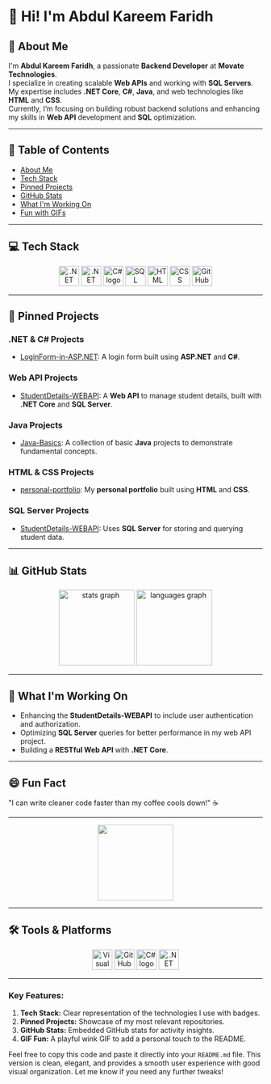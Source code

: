 # 👋 Hi! I'm Abdul Kareem Faridh

## 🚀 About Me
I'm **Abdul Kareem Faridh**, a passionate **Backend Developer** at **Movate Technologies**.  
I specialize in creating scalable **Web APIs** and working with **SQL Servers**. My expertise includes **.NET Core**, **C#**, **Java**, and web technologies like **HTML** and **CSS**.  
Currently, I’m focusing on building robust backend solutions and enhancing my skills in **Web API** development and **SQL** optimization.

---

## 📝 Table of Contents

- [About Me](#-about-me)
- [Tech Stack](#-tech-stack)
- [Pinned Projects](#-pinned-projects)
- [GitHub Stats](#-github-stats)
- [What I'm Working On](#-what-im-working-on)
- [Fun with GIFs](#-fun-with-gifs)

---

## 💻 Tech Stack

<p align="center">
  <!-- .NET -->
  <img src="https://cdn.jsdelivr.net/gh/devicons/devicon/icons/dot-net/dot-net-original.svg" height="40" alt=".NET logo" />
  <!-- .NET Core -->
  <img src="https://cdn.jsdelivr.net/gh/devicons/devicon/icons/dotnetcore/dotnetcore-original.svg" height="40" alt=".NET Core logo" />
  <!-- C# -->
  <img src="https://cdn.jsdelivr.net/gh/devicons/devicon/icons/csharp/csharp-original.svg" height="40" alt="C# logo" />
  <!-- SQL Server -->
  <img src="https://cdn.jsdelivr.net/gh/devicons/devicon/icons/microsoftsqlserver/microsoftsqlserver-plain.svg" height="40" alt="SQL Server logo" />
  <!-- HTML -->
  <img src="https://cdn.jsdelivr.net/gh/devicons/devicon/icons/html5/html5-original.svg" height="40" alt="HTML logo" />
  <!-- CSS -->
  <img src="https://cdn.jsdelivr.net/gh/devicons/devicon/icons/css3/css3-original.svg" height="40" alt="CSS logo" />
  <!-- GitHub -->
  <img src="https://img.shields.io/static/v1?message=GitHub&logo=github&label=&color=181717&logoColor=white&labelColor=&style=for-the-badge" height="40" alt="GitHub logo" />
</p>

---

## 📂 Pinned Projects

### **.NET & C# Projects**
- [LoginForm-in-ASP.NET](https://github.com/abdulfaridh/LoginForm-in-ASP-DOT-NET): A login form built using **ASP.NET** and **C#**.

### **Web API Projects**
- [StudentDetails-WEBAPI](https://github.com/abdulfaridh/StudentDetails-WEBAPI): A **Web API** to manage student details, built with **.NET Core** and **SQL Server**.

### **Java Projects**
- [Java-Basics](https://github.com/abdulfaridh/Java-Basics): A collection of basic **Java** projects to demonstrate fundamental concepts.

### **HTML & CSS Projects**
- [personal-portfolio](https://github.com/abdulfaridh/personal-portfolio): My **personal portfolio** built using **HTML** and **CSS**.

### **SQL Server Projects**
- [StudentDetails-WEBAPI](https://github.com/abdulfaridh/StudentDetails-WEBAPI): Uses **SQL Server** for storing and querying student data.

---

## 📊 GitHub Stats

<div align="center">
  <img src="https://github-readme-stats.vercel.app/api?username=abdulfaridh&hide_title=false&hide_rank=false&show_icons=true&include_all_commits=true&count_private=true&disable_animations=false&theme=dracula&locale=en&hide_border=false&order=1" height="150" alt="stats graph" />
  <img src="https://github-readme-stats.vercel.app/api/top-langs?username=abdulfaridh&locale=en&hide_title=false&layout=compact&card_width=320&langs_count=5&theme=dracula&hide_border=false&order=2" height="150" alt="languages graph" />
</div>

---

## 🚀 What I'm Working On

- Enhancing the **StudentDetails-WEBAPI** to include user authentication and authorization.
- Optimizing **SQL Server** queries for better performance in my web API project.
- Building a **RESTful Web API** with **.NET Core**.

---

## 😄 Fun Fact

"I can write cleaner code faster than my coffee cools down!" ☕️

---


<div align="center">
  <img align="center" height="150" src="https://i.imgflip.com/65efzo.gif" />
</div>

---

## 🛠️ Tools & Platforms

<p align="center">
  <!-- Visual Studio -->
  <img src="https://skillicons.dev/icons?i=visualstudio" height="40" alt="Visual Studio logo" />
  <!-- GitHub -->
  <img src="https://img.shields.io/static/v1?message=GitHub&logo=github&label=&color=181717&logoColor=white&labelColor=&style=for-the-badge" height="40" alt="GitHub logo" />
  <!-- C# -->
  <img src="https://cdn.jsdelivr.net/gh/devicons/devicon/icons/csharp/csharp-original.svg" height="40" alt="C# logo" />
  <!-- .NET -->
  <img src="https://cdn.jsdelivr.net/gh/devicons/devicon/icons/dot-net/dot-net-original.svg" height="40" alt=".NET logo" />
</p>

---

### Key Features:
1. **Tech Stack:** Clear representation of the technologies I use with badges.
2. **Pinned Projects:** Showcase of my most relevant repositories.
3. **GitHub Stats:** Embedded GitHub stats for activity insights.
4. **GIF Fun:** A playful wink GIF to add a personal touch to the README.

Feel free to copy this code and paste it directly into your `README.md` file. This version is clean, elegant, and provides a smooth user experience with good visual organization. Let me know if you need any further tweaks!
